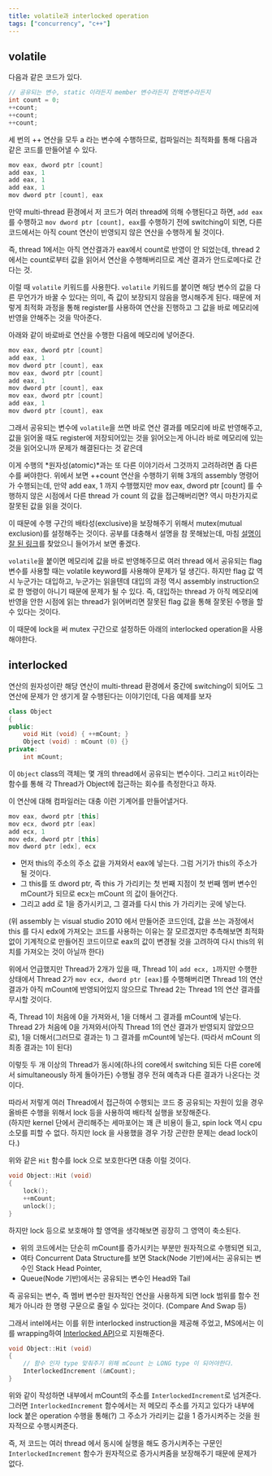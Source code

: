 ```yaml
---
title: volatile과 interlocked operation
tags: ["concurrency", "c++"]
---
```


## volatile

다음과 같은 코드가 있다.

```cpp
// 공유되는 변수, static 이라든지 member 변수라든지 전역변수라든지
int count = 0;
++count;
++count;
++count;
```

세 번의 ++ 연산을 모두 a 라는 변수에 수행하므로, 컴파일러는 최적화를 통해 다음과 같은 코드를 만들어낼 수 있다.

```cpp
mov eax, dword ptr [count]
add eax, 1
add eax, 1
add eax, 1
mov dword ptr [count], eax
```

만약 multi-thread 환경에서 저 코드가 여러 thread에 의해 수행된다고 하면, `add eax`를 수행하고 `mov dword ptr [count], eax`를 수행하기 전에 switching이 되면, 다른 코드에서는 아직 count 연산이 반영되지 않은 연산을 수행하게 될 것이다.

즉, thread 1에서는 아직 연산결과가 eax에서 count로 반영이 안 되었는데, thread 2에서는 count로부터 값을 읽어서 연산을 수행해버리므로 계산 결과가 안드로메다로 간다는 것.

이럴 때 `volatile` 키워드를 사용한다. `volatile` 키워드를 붙이면 해당 변수의 값을 다른 무언가가 바꿀 수 있다는 의미, 즉 값이 보장되지 않음을 명시해주게 된다. 때문에 저렇게 최적화 과정을 통해 register를 사용하여 연산을 진행하고 그 값을 바로 메모리에 반영을 안해주는 것을 막아준다.

아래와 같이 바로바로 연산을 수행한 다음에 메모리에 넣어준다.

```cpp
mov eax, dword ptr [count]
add eax, 1
mov dword ptr [count], eax
mov eax, dword ptr [count]
add eax, 1
mov dword ptr [count], eax
mov eax, dword ptr [count]
add eax, 1
mov dword ptr [count], eax
```

그래서 공유되는 변수에 `volatile`을 쓰면 바로 연산 결과를 메모리에 바로 반영해주고, 값을 읽어올 때도 register에 저장되어있는 것을 읽어오는게 아니라 바로 메모리에 있는 것을 읽어오니까 문제가 해결된다는 것 같은데

이게 수행의 *원자성(atomic)*과는 또 다른 이야기라서 그것까지 고려하려면 좀 다른 수를 써야한다.
위에서 보면 ++count 연산을 수행하기 위해 3개의 assembly 명령어가 수행되는데, 만약 add eax, 1 까지 수행했지만 mov eax, dword ptr [count] 를 수행하지 않은 시점에서 다른 thread 가 count 의 값을 접근해버리면? 역시 마찬가지로 잘못된 값을 읽을 것이다.

이 때문에 수행 구간의 배타성(exclusive)을 보장해주기 위해서 mutex(mutual exclusion)를 설정해주는 것이다. 공부를 대충해서 설명을 참 못해놨는데, 마침 [설명이 잘 된 링크](https://skyul.tistory.com/337)를 찾았으니 들어가서 보면 좋겠다.

`volatile`을 붙이면 메모리에 값을 바로 반영해주므로 여러 thread 에서 공유되는 flag 변수를 사용할 때는 volatile keyword를 사용해야 문제가 덜 생긴다. 하지만 flag 값 역시 누군가는 대입하고, 누군가는 읽을텐데 대입의 과정 역시 assembly instruction으로 한 명령이 아니기 때문에 문제가 될 수 있다.
즉, 대입하는 thread 가 아직 메모리에 반영을 안한 시점에 읽는 thread가 읽어버리면 잘못된 flag 값을 통해 잘못된 수행을 할 수 있다는 것이다.

이 때문에 lock을 써 mutex 구간으로 설정하든 아래의 interlocked operation을 사용해야한다.

## interlocked

연산의 원자성이란 해당 연산이 multi-thread 환경에서 중간에 switching이 되어도 그 연산에 문제가 안 생기게 잘 수행된다는 이야기인데, 다음 예제를 보자

```cpp
class Object
{
public:
    void Hit (void) { ++mCount; }
    Object (void) : mCount (0) {}
private:
    int mCount;
```

이 `Object` class의 객체는 몇 개의 thread에서 공유되는 변수이다. 그리고 `Hit`이라는 함수를 통해 각 Thread가 Object에 접근하는 회수를 측정한다고 하자.

이 연산에 대해 컴파일러는 대충 이런 기계어를 만들어낼거다.

```cpp
mov eax, dword ptr [this]
mov ecx, dword ptr [eax]
add ecx, 1
mov edx, dword ptr [this]
mov dword ptr [edx], ecx
```

- 먼저 this의 주소의 주소 값을 가져와서 eax에 넣는다. 그럼 거기가 this의 주소가 될 것이다.
- 그 this를 또 dword ptr, 즉 this 가 가리키는 첫 번째 지점이 첫 번째 멤버 변수인 mCount가 되므로 ecx는 mCount 의 값이 들어간다.
- 그리고 add 로 1을 증가시키고, 그 결과를 다시 this 가 가리키는 곳에 넣는다.

(위 assembly 는 visual studio 2010 에서 만들어준 코드인데, 값을 쓰는 과정에서 this 를 다시 edx에 가져오는 코드를 사용하는 이유는 잘 모르겠지만 추측해보면 최적화 없이 기계적으로 만들어진 코드이므로 eax의 값이 변경될 것을 고려하여 다시 this의 위치를 가져오는 것이 아닐까 한다)

위에서 언급했지만 Thread가 2개가 있을 때, Thread 1이 `add ecx, 1`까지만 수행한 상태에서 Thread 2가 `mov ecx, dword ptr [eax]`를 수행해버리면 Thread 1의 연산결과가 아직 mCount에 반영되어있지 않으므로 Thread 2는 Thread 1의 연산 결과를 무시할 것이다.

즉, Thread 1이 처음에 0을 가져와서, 1을 더해서 그 결과를 mCount에 넣는다.
Thread 2가 처음에 0을 가져와서(아직 Thread 1의 연산 결과가 반영되지 않았으므로), 1을 더해서(그러므로 결과는 1) 그 결과를 mCount에 넣는다. (따라서 mCount 의 최종 결과는 1이 된다)

이렇듯 두 개 이상의 Thread가 동시에(하나의 core에서 switching 되든 다른 core에서 simultaneously 하게 돌아가든) 수행될 경우 전혀 예측과 다른 결과가 나온다는 것이다.

따라서 저렇게 여러 Thread에서 접근하여 수행되는 코드 중 공유되는 자원이 있을 경우 올바른 수행을 위해서 lock 등을 사용하여 배타적 실행을 보장해준다.  
(하지만 kernel 단에서 관리해주는 세마포어는 꽤 큰 비용이 들고, spin lock 역시 cpu 소모를 피할 수 없다. 하지만 lock 을 사용했을 경우 가장 곤란한 문제는 dead lock이다.)

위와 같은 `Hit` 함수를 lock 으로 보호한다면 대충 이럴 것이다.

```cpp
void Object::Hit (void)
{
    lock();
    ++mCount;
    unlock();
}
```

하지만 lock 등으로 보호해야 할 영역을 생각해보면 굉장히 그 영역이 축소된다.

- 위의 코드에서는 단순히 mCount를 증가시키는 부분만 원자적으로 수행되면 되고,
- 여타 Concurrent Data Structure를 보면 Stack(Node 기반)에서는 공유되는 변수인 Stack Head Pointer,
- Queue(Node 기반)에서는 공유되는 변수인 Head와 Tail

즉 공유되는 변수, 즉 멤버 변수만 원자적인 연산을 사용하게 되면 lock 범위를 함수 전체가 아니라 한 명령 구문으로 줄일 수 있다는 것이다. (Compare And Swap 등)

그래서 intel에서는 이를 위한 interlocked instruction을 제공해 주었고, MS에서는 이를 wrapping하여 [Interlocked API](https://msdn.microsoft.com/en-us/library/ms684122.aspx)으로 지원해준다.

```cpp
void Object::Hit (void)
{
    // 함수 인자 type 맞춰주기 위해 mCount 는 LONG type 이 되어야한다.
    InterlockedIncrement (&mCount);
}
```

위와 같이 작성하면 내부에서 mCount의 주소를 `InterlockedIncrement`로 넘겨준다. 그러면 `InterlockedIncrement` 함수에서는 저 메모리 주소를 가지고 있다가 내부에 lock 붙은 operation 수행을 통해(?) 그 주소가 가리키는 값을 1 증가시켜주는 것을 원자적으로 수행시켜준다.

즉, 저 코드는 여러 thread 에서 동시에 실행을 해도 증가시켜주는 구문인 `InterlockedIncrement` 함수가 원자적으로 증가시켜줌을 보장해주기 때문에 문제가 없다.
